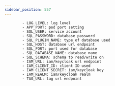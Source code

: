 ```yaml
---
sidebar_position: 557
---
```


            - LOG_LEVEL: log level
            - APP_PORT: pod port setting
            - SQL_USER: service account
            - SQL_PASSWORD: database password
            - SQL_PLUGIN_NAME: type of database used
            - SQL_HOST: database url endpoint
            - SQL_PORT: port used for database
            - SQL_DATABASE_NAME: database name
            - SQL_SCHEMA: schema to read/write on
            - IAM_URL: iam/keycloak url endpoint
            - IAM_CLIENT_ID: client ID used
            - IAM_CLIENT_SECRET: iam/keycloak key
            - IAM_REALM: iam/keycloak realm
            - TAG_URL: tag url endpoint